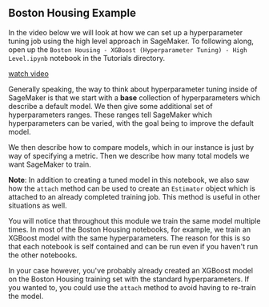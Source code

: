 Boston Housing Example
---

In the video below we will look at how we can set up a hyperparameter tuning job using the high level approach in SageMaker. To following along, open up the `Boston Housing - XGBoost (Hyperparameter Tuning) - High Level.ipynb` notebook in the Tutorials directory.

[watch video](https://www.youtube.com/watch?v=lsYRtKivrGc)


Generally speaking, the way to think about hyperparameter tuning inside of SageMaker is that we start with a **base** collection of hyperparameters which describe a default model. We then give some additional set of hyperparameters ranges. These ranges tell SageMaker which hyperparameters can be varied, with the goal being to improve the default model.

We then describe how to compare models, which in our instance is just by way of specifying a metric. Then we describe how many total models we want SageMaker to train.

**Note**: In addition to creating a tuned model in this notebook, we also saw how the `attach` method can be used to create an `Estimator` object which is attached to an already completed training job. This method is useful in other situations as well.

You will notice that throughout this module we train the same model multiple times. In most of the Boston Housing notebooks, for example, we train an XGBoost model with the same hyperparameters. The reason for this is so that each notebook is self contained and can be run even if you haven't run the other notebooks.

In your case however, you've probably already created an XGBoost model on the Boston Housing training set with the standard hyperparameters. If you wanted to, you could use the `attach` method to avoid having to re-train the model.
